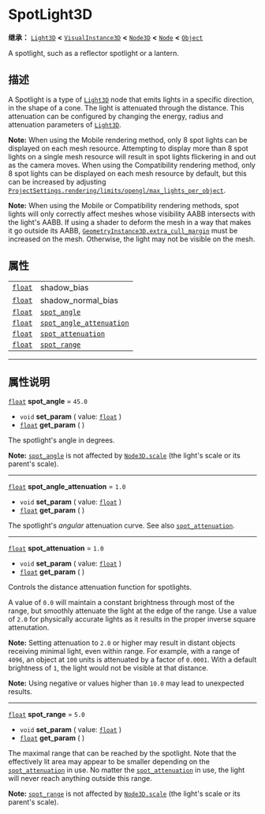 <!-- ⚠ 请勿编辑本文件 ⚠ -->
<!-- 本文档使用脚本从 WeDot 引擎源码仓库生成。 -->
<!-- 生成脚本：https://github.com/WeDot-Engine/WeDot/tree/master/doc/tools/make_md.py； -->
<!-- 原文件：https://github.com/WeDot-Engine/WeDot/tree/master/doc/classes/SpotLight3D.xml。 -->

<div id="_class_spotlight3d"></div>

# SpotLight3D

**继承：** [`Light3D`](class_light3d.md) **<** [`VisualInstance3D`](class_visualinstance3d.md) **<** [`Node3D`](class_node3d.md) **<** [`Node`](class_node.md) **<** [`Object`](class_object.md)

A spotlight, such as a reflector spotlight or a lantern.

## 描述

A Spotlight is a type of [`Light3D`](class_light3d.md) node that emits lights in a specific direction, in the shape of a cone. The light is attenuated through the distance. This attenuation can be configured by changing the energy, radius and attenuation parameters of [`Light3D`](class_light3d.md).

 **Note:** When using the Mobile rendering method, only 8 spot lights can be displayed on each mesh resource. Attempting to display more than 8 spot lights on a single mesh resource will result in spot lights flickering in and out as the camera moves. When using the Compatibility rendering method, only 8 spot lights can be displayed on each mesh resource by default, but this can be increased by adjusting [`ProjectSettings.rendering/limits/opengl/max_lights_per_object`](class_projectsettings.md#class_projectsettings_property_rendering/limits/opengl/max_lights_per_object).

 **Note:** When using the Mobile or Compatibility rendering methods, spot lights will only correctly affect meshes whose visibility AABB intersects with the light's AABB. If using a shader to deform the mesh in a way that makes it go outside its AABB, [`GeometryInstance3D.extra_cull_margin`](class_geometryinstance3d.md#class_geometryinstance3d_property_extra_cull_margin) must be increased on the mesh. Otherwise, the light may not be visible on the mesh.

## 属性

|||
|:-:|:--|
| [`float`](class_float.md) | shadow_bias                                                                                        | ``0.03`` (overrides [`Light3D`](class_light3d.md#class_light3d_property_shadow_bias))       |
| [`float`](class_float.md) | shadow_normal_bias                                                                                 | ``1.0`` (overrides [`Light3D`](class_light3d.md#class_light3d_property_shadow_normal_bias)) |
| [`float`](class_float.md) | [`spot_angle`](class_spotlight3d.md#class_spotlight3d_property_spot_angle)                         | ``45.0``                                                                                    |
| [`float`](class_float.md) | [`spot_angle_attenuation`](class_spotlight3d.md#class_spotlight3d_property_spot_angle_attenuation) | ``1.0``                                                                                     |
| [`float`](class_float.md) | [`spot_attenuation`](class_spotlight3d.md#class_spotlight3d_property_spot_attenuation)             | ``1.0``                                                                                     |
| [`float`](class_float.md) | [`spot_range`](class_spotlight3d.md#class_spotlight3d_property_spot_range)                         | ``5.0``                                                                                     |

<!-- rst-class:: classref-section-separator -->

---

## 属性说明

<div id="_class_spotlight3d_property_spot_angle"></div>

[`float`](class_float.md) **spot_angle** = ``45.0`` <div id="class_spotlight3d_property_spot_angle"></div>

- `void` **set_param** ( value: [`float`](class_float.md) )
- [`float`](class_float.md) **get_param** ( )

The spotlight's angle in degrees.

 **Note:** [`spot_angle`](class_spotlight3d.md#class_spotlight3d_property_spot_angle) is not affected by [`Node3D.scale`](class_node3d.md#class_node3d_property_scale) (the light's scale or its parent's scale).

<!-- rst-class:: classref-item-separator -->

---

<div id="_class_spotlight3d_property_spot_angle_attenuation"></div>

[`float`](class_float.md) **spot_angle_attenuation** = ``1.0`` <div id="class_spotlight3d_property_spot_angle_attenuation"></div>

- `void` **set_param** ( value: [`float`](class_float.md) )
- [`float`](class_float.md) **get_param** ( )

The spotlight's *angular* attenuation curve. See also [`spot_attenuation`](class_spotlight3d.md#class_spotlight3d_property_spot_attenuation).

<!-- rst-class:: classref-item-separator -->

---

<div id="_class_spotlight3d_property_spot_attenuation"></div>

[`float`](class_float.md) **spot_attenuation** = ``1.0`` <div id="class_spotlight3d_property_spot_attenuation"></div>

- `void` **set_param** ( value: [`float`](class_float.md) )
- [`float`](class_float.md) **get_param** ( )

Controls the distance attenuation function for spotlights.

A value of `0.0` will maintain a constant brightness through most of the range, but smoothly attenuate the light at the edge of the range. Use a value of `2.0` for physically accurate lights as it results in the proper inverse square attenutation.

 **Note:** Setting attenuation to `2.0` or higher may result in distant objects receiving minimal light, even within range. For example, with a range of `4096`, an object at `100` units is attenuated by a factor of `0.0001`. With a default brightness of `1`, the light would not be visible at that distance.

 **Note:** Using negative or values higher than `10.0` may lead to unexpected results.

<!-- rst-class:: classref-item-separator -->

---

<div id="_class_spotlight3d_property_spot_range"></div>

[`float`](class_float.md) **spot_range** = ``5.0`` <div id="class_spotlight3d_property_spot_range"></div>

- `void` **set_param** ( value: [`float`](class_float.md) )
- [`float`](class_float.md) **get_param** ( )

The maximal range that can be reached by the spotlight. Note that the effectively lit area may appear to be smaller depending on the [`spot_attenuation`](class_spotlight3d.md#class_spotlight3d_property_spot_attenuation) in use. No matter the [`spot_attenuation`](class_spotlight3d.md#class_spotlight3d_property_spot_attenuation) in use, the light will never reach anything outside this range.

 **Note:** [`spot_range`](class_spotlight3d.md#class_spotlight3d_property_spot_range) is not affected by [`Node3D.scale`](class_node3d.md#class_node3d_property_scale) (the light's scale or its parent's scale).

[^virtual]: 本方法通常需要用户覆盖才能生效。
[^const]: 本方法无副作用，不会修改该实例的任何成员变量。
[^vararg]: 本方法除了能接受在此处描述的参数外，还能够继续接受任意数量的参数。
[^constructor]: 本方法用于构造某个类型。
[^static]: 调用本方法无需实例，可直接使用类名进行调用。
[^operator]: 本方法描述的是使用本类型作为左操作数的有效运算符。
[^bitfield]: 这个值是由下列位标志构成位掩码的整数。
[^void]: 无返回值。
